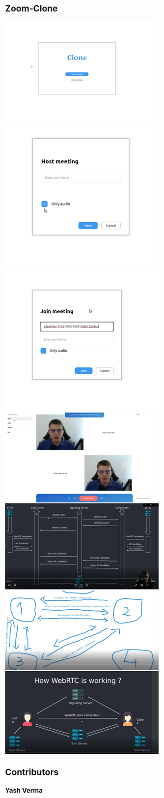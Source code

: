 # Zoom-Clone

<img width="500" src="https://github.com/YashLT224/Zoom-Clone/blob/master/Screen%20Shot%202022-10-17%20at%207.17.27%20PM.png"/>
<img width="500" src="https://github.com/YashLT224/Zoom-Clone/blob/master/Screen%20Shot%202022-10-17%20at%207.17.55%20PM.png"/>
<img width="600" src="https://github.com/YashLT224/Zoom-Clone/blob/master/Screen%20Shot%202022-10-17%20at%207.18.04%20PM%201.png"/>

<img width="500" src="https://github.com/YashLT224/Zoom-Clone/blob/master/Screen%20Shot%202022-10-17%20at%207.18.24%20PM.png"/>
<img width="500" src="https://github.com/YashLT224/Zoom-Clone/blob/master/webrtc.JPG"/>
<img width="500" src="https://github.com/YashLT224/Zoom-Clone/blob/master/webrtc2.JPG"/>
<img width="500" src="https://github.com/YashLT224/Zoom-Clone/blob/master/zoom3.JPG"/>

# Contributors
## Yash Verma
